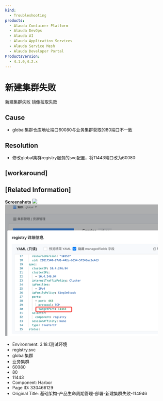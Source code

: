 ```yaml
---
kind:
  - Troubleshooting
products:
  - Alauda Container Platform
  - Alauda DevOps
  - Alauda AI
  - Alauda Application Services
  - Alauda Service Mesh
  - Alauda Developer Portal
ProductsVersion:
  - 4.1.0,4.2.x
---
```

<!-- A type of document that involves encountering a fault, diagnosing it, performing root cause analysis, and providing solutions. -->

# 新建集群失败

新建集群失败 镜像拉取失败

## Cause
- global集群仓库地址端口60080与业务集群获取的80端口不一致

## Resolution
- 修改global集群registry服务的svc配置，将11443端口改为60080

## [workaround]

## [Related Information]
**Screenshots**
![](assets/ji-chu-jia-gou-chan-pin-sheng-ming-zhou-qi-guan-li-bu-shu-xin-jian-ji-qun-shi-ba/1754968347_99781_6f6cbe_%25E6%2596%25B0%25E5%25BB%25BA%25E9%259B%2586%25E7%25BE%25A4%25E9%2597%25AE%25E9%25A2%25981_1.png)
![](assets/ji-chu-jia-gou-chan-pin-sheng-ming-zhou-qi-guan-li-bu-shu-xin-jian-ji-qun-shi-ba/mceclip5_1754993796215_dmehc.png)
- Environment: 3.18.1测试环境
- registry.svc
- global集群
- 业务集群
- 60080
- 80
- 11443
- Component: Harbor
- Page ID: 330466129
- Original Title: 基础架构-产品生命周期管理-部署-新建集群失败-114946
